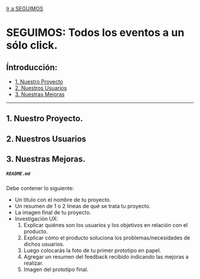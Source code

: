 [Ir a SEGUIMOS](src/index.html)

# SEGUIMOS: Todos los eventos a un sólo click.

## Íntroducción: 


* [1. Nuestro Proyecto](#1-nuestro-proyecto)
* [2. Nuestros Usuarios](#2-nuestros-usuarios)
* [3. Nuestras Mejoras](#3-nuestras-mejoras)


***

## 1. Nuestro Proyecto.

## 2. Nuestros Usuarios

## 3. Nuestras Mejoras.


##### `README.md`

Debe contener lo siguiente:

* Un título con el nombre de tu proyecto.
* Un resumen de 1 o 2 líneas de qué se trata tu proyecto.
* La imagen final de tu proyecto.
* Investigación UX:
  1. Explicar quiénes son los usuarios y los objetivos en relación con el
    producto.
  2. Explicar cómo el producto soluciona los problemas/necesidades de dichos
    usuarios.
  3. Luego colocarás la foto de tu primer prototipo en papel.
  4. Agregar un resumen del feedback recibido indicando las mejoras a realizar.
  5. Imagen del prototipo final.


